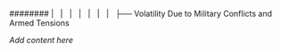 ######## |   |   |   |   |   |   |   ├── Volatility Due to Military Conflicts and Armed Tensions

*Add content here*